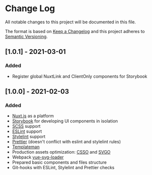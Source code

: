 
# Change Log
All notable changes to this project will be documented in this file.

The format is based on [Keep a Changelog](http://keepachangelog.com/)
and this project adheres to [Semantic Versioning](http://semver.org/).

## [1.0.1] - 2021-03-01

### Added
- Register global NuxtLink and ClientOnly components for Storybook

## [1.0.0] - 2021-02-03

### Added
- [Nuxt.js](https://nuxtjs.org/) as a platform
- [Storybook](https://storybook.js.org/) for developing UI components in isolation
- [SCSS](https://sass-lang.com/documentation) support
- [ESLint](https://eslint.org/) support
- [Stylelint](https://stylelint.io/user-guide) support
- [Prettier](https://prettier.io/) (doesn't conflict with eslint and stylelint rules)
- [Templateman](https://github.com/adlite/templateman)
- Production assets optimization: [CSSO](https://github.com/css/csso) and [SVGO](https://github.com/Klathmon/imagemin-webpack-plugin#optionssvgo)
- Webpack [vue-svg-loader](https://vue-svg-loader.js.org/)
- Prepared basic components and files structure
- Git-hooks with ESLint, Stylelint and Prettier checks
